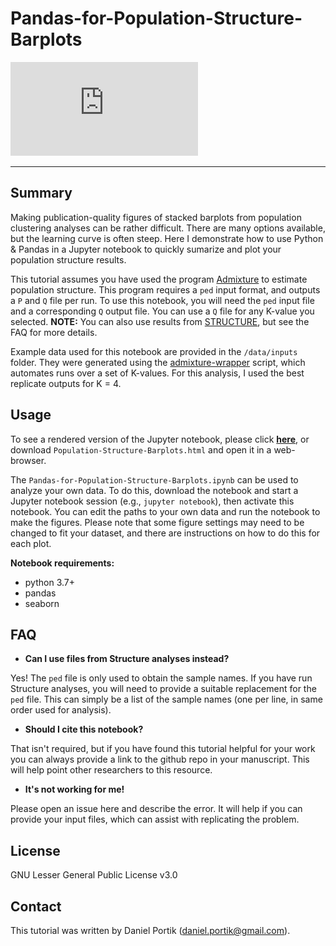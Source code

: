 # Pandas-for-Population-Structure-Barplots

![BarPlot](https://github.com/dportik/Pandas-for-Population-Structure-Barplots/blob/main/data/outputs/Admixture-K4-Perfection.pdf)

---------------

## Summary

Making publication-quality figures of stacked barplots from population clustering analyses can be rather difficult. There are many options available, but the learning curve is often steep. Here I demonstrate how to use Python & Pandas in a Jupyter notebook to quickly sumarize and plot your population structure results. 

This tutorial assumes you have used the program [Admixture](https://dalexander.github.io/admixture/) to estimate population structure. This program requires a `ped` input format, and outputs a `P` and `Q` file per run. To use this notebook, you will need the `ped` input file and a corresponding `Q` output file. You can use a `Q` file for any K-value you selected. **NOTE:** You can also use results from [STRUCTURE](https://web.stanford.edu/group/pritchardlab/structure.html), but see the FAQ for more details. 

Example data used for this notebook are provided in the `/data/inputs` folder. They were generated using the [admixture-wrapper](https://github.com/dportik/admixture-wrapper) script, which automates runs over a set of K-values. For this analysis, I used the best replicate outputs for K = 4.


## Usage

To see a rendered version of the Jupyter notebook, please click [**here**](http://htmlpreview.github.io/?https://github.com/dportik/Pandas-for-Population-Structure-Barplots/blob/master/Pandas-for-Population-Structure-Barplots.html), or download `Population-Structure-Barplots.html` and open it in a web-browser.

The `Pandas-for-Population-Structure-Barplots.ipynb` can be used to analyze your own data. To do this, download the notebook and start a Jupyter notebook session (e.g., `jupyter notebook`), then activate this notebook. You can edit the paths to your own data and run the notebook to make the figures. Please note that some figure settings may need to be changed to fit your dataset, and there are instructions on how to do this for each plot.

**Notebook requirements:**
+ python 3.7+
+ pandas
+ seaborn

## FAQ

+ **Can I use files from Structure analyses instead?**

Yes! The `ped` file is only used to obtain the sample names. If you have run Structure analyses, you will need to provide a suitable replacement for the `ped` file. This can simply be a list of the sample names (one per line, in same order used for analysis). 

+ **Should I cite this notebook?**

That isn't required, but if you have found this tutorial helpful for your work you can always provide a link to the github repo in your manuscript. This will help point other researchers to this resource. 

+ **It's not working for me!**

Please open an issue here and describe the error. It will help if you can provide your input files, which can assist with replicating the problem.

## License

GNU Lesser General Public License v3.0

## Contact

This tutorial was written by Daniel Portik (daniel.portik@gmail.com).


